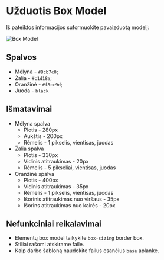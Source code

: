 # Užduotis Box Model

Iš pateiktos informacijos suformuokite pavaizduotą modelį:

![Box Model](./box-model.jpg)

## Spalvos

-   Mėlyna - `#8cb7c0`;
-   Žalia - `#c1d18a`;
-   Oranžinė - `#f8cc9d`;
-   Juoda - `black`

## Išmatavimai

-   Mėlyna spalva
    -   Plotis - 280px
    -   Aukštis - 200px
    -   Rėmelis - 1 pikselis, vientisas, juodas
-   Žalia spalva
    -   Plotis - 330px
    -   Vidinis atitraukimas - 20px
    -   Rėmelis - 5 pikseliai, vientisas, juodas
-   Oranžinė spalva
    -   Plotis - 400px
    -   Vidinis atitraukimas - 35px
    -   Rėmelis - 1 pikselis, vientisas, juodas
    -   Išorinis atitraukimas nuo viršaus - 35px
    -   Išorins atitraukimas nuo kairės - 20px

## Nefunkciniai reikalavimai

-   Elementų box model taikykite `box-sizing` border box.
-   Stiliai rašomi atskirame faile.
-   Kaip darbo šabloną naudokite failus esančius `base` aplanke.
